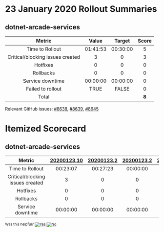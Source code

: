 # 23 January 2020 Rollout Summaries

## dotnet-arcade-services

|              Metric              |   Value  |  Target  |   Score   |
|:--------------------------------:|:--------:|:--------:|:---------:|
| Time to Rollout                  | 01:41:53 | 00:30:00 |     5     |
| Critical/blocking issues created |     3    |    0     |     3     |
| Hotfixes                         |     0    |    0     |     0     |
| Rollbacks                        |     0    |    0     |     0     |
| Service downtime                 | 00:00:00 | 00:00:00 |     0     |
| Failed to rollout                |   TRUE  |   FALSE   |     0     |
| Total                            |          |          |   **8**   |

Relevant GitHub issues: [#8638](https://github.com/dotnet/core-eng/issues/8638), [#8639](https://github.com/dotnet/core-eng/issues/8639), [#8645](https://github.com/dotnet/core-eng/issues/8645)
# Itemized Scorecard

## dotnet-arcade-services

| Metric | [20200123.10](https://dev.azure.com/dnceng/7ea9116e-9fac-403d-b258-b31fcf1bb293/_build/results?buildId=495249) | [20200123.2](https://dev.azure.com/dnceng/7ea9116e-9fac-403d-b258-b31fcf1bb293/_build/results?buildId=494298) | [20200123.2](https://dev.azure.com/dnceng/7ea9116e-9fac-403d-b258-b31fcf1bb293/_build/results?buildId=494322) | [20200123.3](https://dev.azure.com/dnceng/7ea9116e-9fac-403d-b258-b31fcf1bb293/_build/results?buildId=494517) | [20200123.4](https://dev.azure.com/dnceng/7ea9116e-9fac-403d-b258-b31fcf1bb293/_build/results?buildId=494518) | [20200123.9](https://dev.azure.com/dnceng/7ea9116e-9fac-403d-b258-b31fcf1bb293/_build/results?buildId=495165) |
|:-----:|:-----:|:-----:|:-----:|:-----:|:-----:|:-----:|
| Time to Rollout | 00:23:07 | 00:27:23 | 00:00:00 | 00:21:14 | 00:00:03 | 00:30:06 |
| Critical/blocking issues created | 3 | 0 | 0 | 0 | 0 | 0 |
| Hotfixes | 0 | 0 | 0 | 0 | 0 | 0 |
| Rollbacks | 0 | 0 | 0 | 0 | 0 | 0 |
| Service downtime | 00:00:00 | 00:00:00 | 00:00:00 | 00:00:00 | 00:00:00 | 00:00:00 |



<!-- Begin Generated Content: Doc Feedback -->
<sub>Was this helpful? [![Yes](https://helix.dot.net/f/ip/5?p=Documentation%5CTeamProcess%5CRollout-Scorecards%5CScorecard_2020-01-23.md)](https://helix.dot.net/f/p/5?p=Documentation%5CTeamProcess%5CRollout-Scorecards%5CScorecard_2020-01-23.md) [![No](https://helix.dot.net/f/in)](https://helix.dot.net/f/n/5?p=Documentation%5CTeamProcess%5CRollout-Scorecards%5CScorecard_2020-01-23.md)</sub>
<!-- End Generated Content-->
